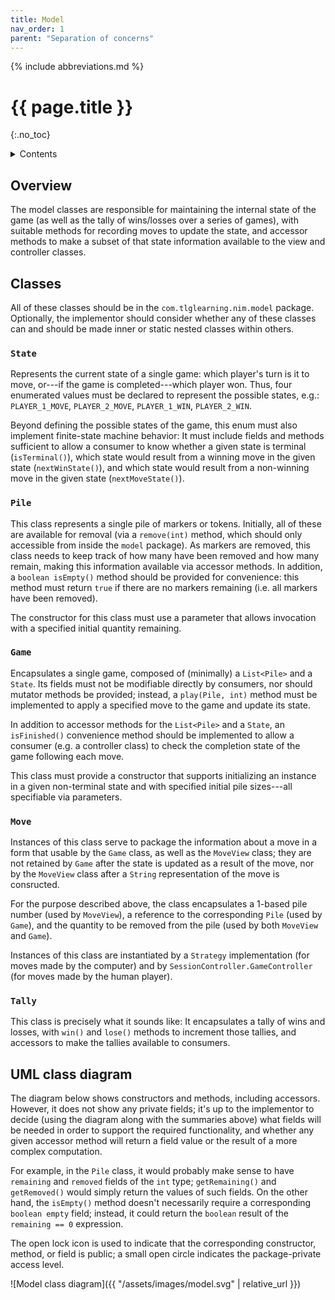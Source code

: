 ```yaml
---
title: Model
nav_order: 1
parent: "Separation of concerns"
---
```


{% include abbreviations.md %}

# {{ page.title }}
{:.no_toc}

<details markdown="block">
  <summary>Contents</summary>
* TOC
{:toc}
</details>

## Overview

The model classes are responsible for maintaining the internal state of the game (as well as the tally of wins/losses over a series of games), with suitable methods for recording moves to update the state, and accessor methods to make a subset of that state information available to the view and controller classes.

## Classes

All of these classes should be in the `com.tlglearning.nim.model` package. Optionally, the implementor should consider whether any of these classes can and should be made inner or static nested classes within others.

### `State`

Represents the current state of a single game: which player's turn is it to move, or---if the game is completed---which player won. Thus, four enumerated values must be declared to represent the possible states, e.g.: `PLAYER_1_MOVE`, `PLAYER_2_MOVE`, `PLAYER_1_WIN`, `PLAYER_2_WIN`.  

Beyond defining the possible states of the game, this enum must also implement finite-state machine behavior: It must include fields and methods sufficient to allow a consumer to know whether a given state is terminal (`isTerminal()`), which state would result from a winning move in the given state (`nextWinState()`), and which state would result from a non-winning move in the given state (`nextMoveState()`). 

### `Pile`

This class represents a single pile of markers or tokens. Initially, all of these are available for removal (via a `remove(int)` method, which should only accessible from inside the `model` package). As markers are removed, this class needs to keep track of how many have been removed and how many remain, making this information available via accessor methods. In addition, a `boolean isEmpty()` method should be provided for convenience: this method must return `true` if there are no markers remaining (i.e. all markers have been removed).

The constructor for this class must use a parameter that allows invocation with a specified initial quantity remaining.

### `Game`

Encapsulates a single game, composed of (minimally) a `List<Pile>` and a `State`. Its fields must not be modifiable directly by consumers, nor should mutator methods be provided; instead, a `play(Pile, int)` method must be implemented to apply a specified move to the game and update its state.

In addition to accessor methods for the `List<Pile>` and a `State`, an `isFinished()` convenience method should be implemented to allow a consumer (e.g. a controller class) to check the completion state of the game following each move.

This class must provide a constructor that supports initializing an instance in a given non-terminal state and with specified initial pile sizes---all specifiable via parameters.

### `Move`

Instances of this class serve to package the information about a move in a form that usable by the `Game` class, as well as the `MoveView` class; they are not retained by `Game` after the state is updated as a result of the move, nor by the `MoveView` class after a `String` representation of the move is consructed.

For the purpose described above, the class encapsulates a 1-based pile number (used by `MoveView`), a reference to the corresponding `Pile` (used by `Game`), and the quantity to be removed from the pile (used by both `MoveView` and `Game`). 

Instances of this class are instantiated by a `Strategy` implementation (for moves made by the computer) and by `SessionController.GameController` (for moves made by the human player).

### `Tally`

This class is precisely what it sounds like: It encapsulates a tally of wins and losses, with `win()` and `lose()` methods to increment those tallies, and accessors to make the tallies available to consumers.

## UML class diagram

The diagram below shows constructors and methods, including accessors. However, it does not show any private fields; it's up to the implementor to decide (using the diagram along with the summaries above) what fields will be needed in order to support the required functionality, and whether any given accessor method will return a field value or the result of a more complex computation. 

For example, in the `Pile` class, it would probably make sense to have `remaining` and `removed` fields of the `int` type; `getRemaining()` and `getRemoved()` would simply return the values of such fields. On the other hand, the `isEmpty()` method doesn't necessarily require a corresponding `boolean empty` field; instead, it could return the `boolean` result of the `remaining == 0` expression.

The open lock icon is used to indicate that the corresponding constructor, method, or field is public; a small open circle indicates the package-private access level.

![Model class diagram]({{ "/assets/images/model.svg" | relative_url }})